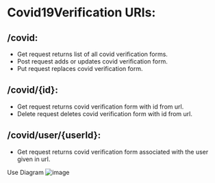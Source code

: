 # Covid19Verification URIs:

## /covid:
- Get request returns list of all covid verification forms.
- Post request adds or updates covid verification form.
- Put request replaces covid verification form. 

## /covid/{id}:
- Get request returns covid verification form with id from url. 
- Delete request deletes covid verification form with id from url. 

## /covid/user/{userId}:
- Get request returns covid verification form associated with the user given in url. 

Use Diagram
![image](https://media.discordapp.net/attachments/910926852300865557/910943714153734214/unknown.png?width=859&height=469)
